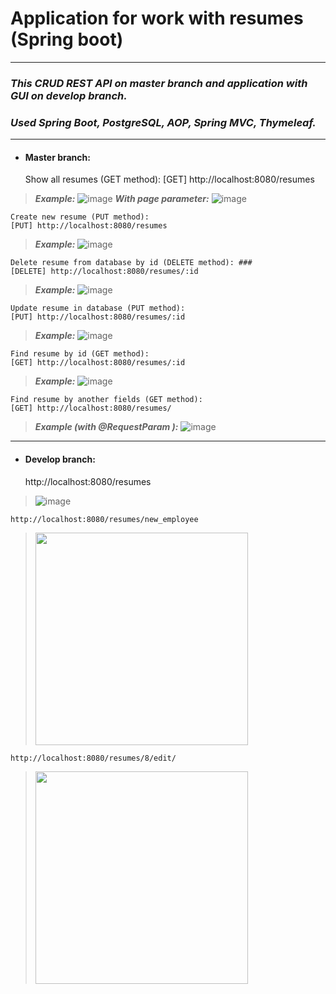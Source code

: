 # Application for work with resumes (Spring boot)
____

### ***This CRUD REST API on master branch and application with GUI on develop branch.*** ###
### ***Used Spring Boot, PostgreSQL, AOP, Spring MVC, Thymeleaf.*** ###  

----
+ #### Master branch: ####  


    Show all resumes (GET method):
    [GET] http://localhost:8080/resumes
>***Example:***
![image](https://user-images.githubusercontent.com/86801437/175404630-2e72da39-7ef2-4cef-8a48-a7fc005930a3.png)
***With page parameter:***
![image](https://user-images.githubusercontent.com/86801437/175404776-cfafc61d-bf5a-4ed0-abdf-c25108e910f9.png)


    Create new resume (PUT method): 
    [PUT] http://localhost:8080/resumes
>***Example:***
![image](https://user-images.githubusercontent.com/86801437/175405104-8a5a87d7-344a-45dc-a702-52444d93d8cc.png)

    Delete resume from database by id (DELETE method): ###  
    [DELETE] http://localhost:8080/resumes/:id
>***Example:***
![image](https://user-images.githubusercontent.com/86801437/175405268-99840620-5ca7-4314-b772-fd3e96776279.png)

    Update resume in database (PUT method):
    [PUT] http://localhost:8080/resumes/:id
>***Example:***
![image](https://user-images.githubusercontent.com/86801437/175405471-6a63559e-3820-45af-ad24-187b9c14a550.png)

    Find resume by id (GET method):
    [GET] http://localhost:8080/resumes/:id
>***Example:***
![image](https://user-images.githubusercontent.com/86801437/175405688-bb8459d3-c240-44ee-81f2-3407999bef54.png)

    Find resume by another fields (GET method):
    [GET] http://localhost:8080/resumes/
>***Example (with @RequestParam ):***
![image](https://user-images.githubusercontent.com/86801437/175405965-0bf3884c-57f1-438e-b7f5-0f9e16de6f48.png)


----
+ #### Develop branch: ####


    http://localhost:8080/resumes
>![image](https://user-images.githubusercontent.com/86801437/176314966-8401e9b1-26d3-4d85-842b-5e72f6edc56f.png)

    http://localhost:8080/resumes/new_employee
><img src="https://user-images.githubusercontent.com/86801437/176315137-6abd1036-c2a0-4e1d-9881-0edf49be9948.png" width="340"/>

    http://localhost:8080/resumes/8/edit/
><img src="https://user-images.githubusercontent.com/86801437/176315821-498a9553-3d0e-49d5-9bc3-0ecb8efba282.png" width="340"/>
